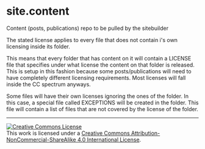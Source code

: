 # site.content

Content (posts, publications) repo to be pulled by the sitebuilder

The stated license applies to every file that does not contain i's own licensing inside its folder.

This means that every folder that has content on it will contain a LICENSE file that specifies under what license the content on that folder is released. This is setup in this fashion because some posts/publications will need to have completely different licensing requirements. Most licenses will fall inside the CC spectrum anyways.

Some files will have their own licenses ignoring the ones of the folder. In this case, a special file called EXCEPTIONS will be created in the folder. This file will contain a list of files that are not covered by the license of the folder.

<hr>

<a rel="license" href="http://creativecommons.org/licenses/by-nc-sa/4.0/"><img alt="Creative Commons License" style="border-width:0" src="https://i.creativecommons.org/l/by-nc-sa/4.0/88x31.png" /></a><br />This work is licensed under a <a rel="license" href="http://creativecommons.org/licenses/by-nc-sa/4.0/">Creative Commons Attribution-NonCommercial-ShareAlike 4.0 International License</a>.
